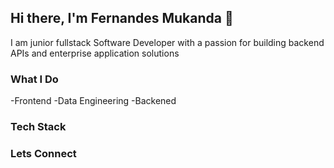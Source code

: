 ## Hi there, I'm Fernandes Mukanda 👋

I am junior fullstack Software Developer with a passion for building backend APIs and enterprise application solutions 

### What I Do
-Frontend
-Data Engineering
-Backened

### Tech Stack

### Lets Connect

